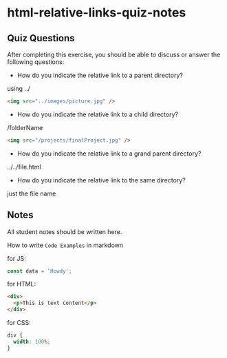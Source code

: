 # html-relative-links-quiz-notes

## Quiz Questions

After completing this exercise, you should be able to discuss or answer the following questions:

- How do you indicate the relative link to a parent directory?

using ../

```html
<img src="../images/picture.jpg" />
```

- How do you indicate the relative link to a child directory?

/folderName

```html
<img src="/projects/finalProject.jpg" />
```

- How do you indicate the relative link to a grand parent directory?

../../file.html

- How do you indicate the relative link to the same directory?

just the file name

## Notes

All student notes should be written here.

How to write `Code Examples` in markdown

for JS:

```javascript
const data = 'Howdy';
```

for HTML:

```html
<div>
  <p>This is text content</p>
</div>
```

for CSS:

```css
div {
  width: 100%;
}
```
